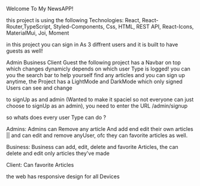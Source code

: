 Welcome To My NewsAPP!

this project is using the following Technologies: React, React-Router,TypeScript, Styled-Components, Css, HTML, REST API, React-Icons, MaterialMui, Joi, Moment

in this project you can sign in As 3 diffrent users and it is built to have guests as well!

Admin
Business
Client
Guest
the following project has a Navbar on top which changes dynamicly depends on which user Type is logged! you can you the search bar to help yourself find any articles and you can sign up anytime, the Project has a LightMode and DarkMode which only signed Users can see and change

to signUp as and admin (Wanted to make it spaciel so not everyone can just choose to signUp as an admin), you need to enter the URL /admin/signup

so whats does every user Type can do ?

Admins:
Admins can Remove any article And add end edit their own articles || and can edit and remove anyUser, ofc they can favorite articles as well.

Business: Business can add, edit, delete and favorite Articles, the can delete and edit only articles they've made

Client: Can favorite Articles

the web has responsive design for all Devices
